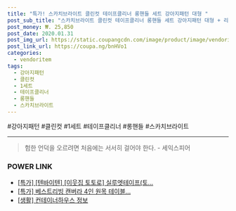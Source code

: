 ```yaml
--- 
title: "특가! 스카치브라이트 클린컷 테이프클리너 롱핸들 세트 강아지패턴 대형 " 
post_sub_title: "스카치브라이트 클린컷 테이프클리너 롱핸들 세트 강아지패턴 대형 + 리필 5p, 1세트" 
post_money: ₩. 25,850 
post_date: 2020.01.31 
post_img_url: https://static.coupangcdn.com/image/product/image/vendoritem/2019/07/10/4783284331/c46a9f6e-5852-46da-99e7-730d5593834e.jpg 
post_link_url: https://coupa.ng/bnHVo1 
categories: 
  - vendoritem 
tags: 
  - 강아지패턴 
  - 클린컷 
  - 1세트 
  - 테이프클리너 
  - 롱핸들 
  - 스카치브라이트 
--- 
```

  #강아지패턴 #클린컷 #1세트 #테이프클리너 #롱핸들 #스카치브라이트 
<hr> 

> 험한 언덕을 오르려면 처음에는 서서히 걸어야 한다. - 세익스피어 


### POWER LINK

* <a href="https://blog.naver.com/an0733/221790249325" target="_blank">[특가] [텐바이텐] [이웃집 토토로] 실루엣테이프(토...</a>
* <a href="https://blog.naver.com/sakai111/221788222657" target="_blank">[특가] 베스트리빙 캔버라 4인 원목 테이블...</a>
* <a href="https://blog.naver.com/fasyy4321/221764745386" target="_blank"> [생활] 컨테이너하우스 정보 </a>
